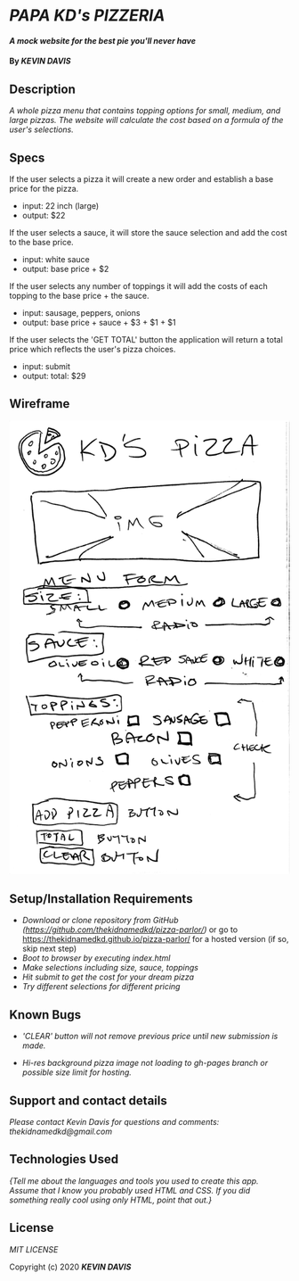 # _PAPA KD's PIZZERIA_

#### _A mock website for the best pie you'll never have_

#### By _**KEVIN DAVIS**_

## Description

_A whole pizza menu that contains topping options for small, medium, and large pizzas. The website will calculate the cost based on a formula of the user's selections._

## Specs
If the user selects a pizza it will create a new order and establish a base price for the pizza.
  * input: 22 inch (large)
  * output: $22

If the user selects a sauce, it will store the sauce selection and add the cost to the base price.
  * input: white sauce
  * output: base price + $2

If the user selects any number of toppings it will add the costs of each topping to the base price + the sauce.
  * input: sausage, peppers, onions
  * output: base price + sauce + $3 + $1 + $1

If the user selects the 'GET TOTAL' button the application will return a total price which reflects the user's pizza choices.
  * input: submit
  * output: total: $29

## Wireframe
![image](/./img/KD_Pizza_WB.jpg)

## Setup/Installation Requirements

* _Download or clone repository from GitHub (https://github.com/thekidnamedkd/pizza-parlor/)_ or go to https://thekidnamedkd.github.io/pizza-parlor/ for a hosted version (if so, skip next step)
* _Boot to browser by executing index.html_
* _Make selections including size, sauce, toppings_
* _Hit submit to get the cost for your dream pizza_
* _Try different selections for different pricing_

## Known Bugs

* _'CLEAR' button will not remove previous price until new submission is made._

* _Hi-res background pizza image not loading to gh-pages branch or possible size limit for hosting._

## Support and contact details

_Please contact Kevin Davis for questions and comments: thekidnamedkd@gmail.com_

## Technologies Used

_{Tell me about the languages and tools you used to create this app. Assume that I know you probably used HTML and CSS. If you did something really cool using only HTML, point that out.}_

## License

*MIT LICENSE*

Copyright (c) 2020 **_KEVIN DAVIS_**